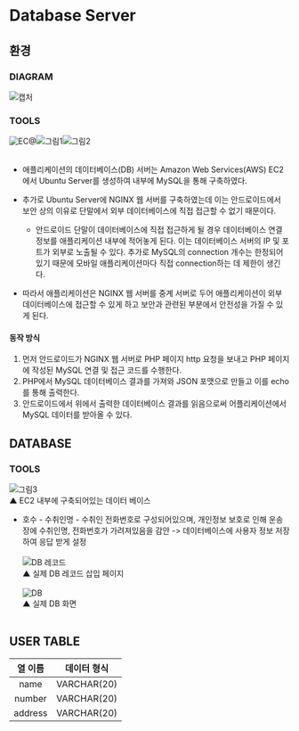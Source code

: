 
# Database Server
## 환경
 ### DIAGRAM<br/>
 ![캡처](https://user-images.githubusercontent.com/70936623/170521827-18e388e0-d09b-4712-9ade-11d95f9011de.PNG)<br/>
 
 ### TOOLS
 
 ![EC@](https://user-images.githubusercontent.com/70936623/170514737-1711570f-73e5-46cd-8ca4-a958a4ad9999.png)![그림1](https://user-images.githubusercontent.com/70936623/170514848-e57e56c9-0cd7-47ab-b46c-f28616d7e500.png)![그림2](https://user-images.githubusercontent.com/70936623/170514858-9ba81889-08c9-42b9-a704-b0ff6cedaca7.png)<br /><br />
 
* 애플리케이션의 데이터베이스(DB) 서버는 Amazon Web Services(AWS) EC2에서 Ubuntu Server를 생성하여 내부에 MySQL을 통해 구축하였다.
* 추가로 Ubuntu Server에 NGINX 웹 서버를 구축하였는데 이는 안드로이드에서 보안 상의 이유로 단말에서 외부 데이터베이스에 직접 접근할 수 없기 때문이다.

  - 안드로이드 단말이 데이터베이스에 직접 접근하게 될 경우 데이터베이스 연결 정보를 애플리케이션 내부에 적어놓게 된다. 이는 데이터베이스 서버의 IP 및 포트가 외부로 노출될 수 있다. 추가로 MySQL의 connection 개수는 한정되어 있기 때문에 모바일 애플리케이션마다 직접 connection하는 데 제한이 생긴다.

* 따라서 애플리케이션은 NGINX 웹 서버를 중계 서버로 두어 애플리케이션이 외부 데이터베이스에 접근할 수 있게 하고 보안과 관련된 부분에서 안전성을 가질 수 있게 된다.

#### 동작 방식 
1. 먼저 안드로이드가 NGINX 웹 서버로 PHP 페이지 http 요청을 보내고 PHP 페이지에 작성된 MySQL 연결 및 접근 코드를 수행한다.
2. PHP에서 MySQL 데이터베이스 결과를 가져와 JSON 포맷으로 만들고 이를 echo를 통해 출력한다.
3. 안드로이드에서 위에서 출력한 데이터베이스 결과를 읽음으로써 어플리케이션에서 MySQL 데이터를 받아올 수 있다.
 

 
 ## DATABASE
 ### TOOLS
 
 ![그림3](https://user-images.githubusercontent.com/70936623/170515160-c380036e-b70f-4c70-a67c-f9418b0167f0.png)<br />
 ▲ EC2 내부에 구축되어있는 데이터 베이스<br />
 * 호수 - 수취인명 - 수취인 전화번호로 구성되어있으며, 개인정보 보호로 인해 운송장에 수취인명, 전화번호가 가려져있음을 감안 -> 데이터베이스에 사용자 정보 저장하여 응답 받게 설정<br /><br />
 ![DB 레코드](https://user-images.githubusercontent.com/70936623/170522869-cd3a3411-ad9a-4e6c-9da7-2f4c14ef10f1.png)<br />
  ▲ 실제 DB 레코드 삽입 페이지 <br /><br />
  ![DB](https://user-images.githubusercontent.com/70936623/170523189-3d13a036-3fc5-4627-b209-a407cca4b81e.PNG)<br />
  ▲ 실제 DB 화면 <br /><br />


 ## USER TABLE
 
| 열 이름 | 데이터 형식 | 
| :--------: | :--------: |
| name | VARCHAR(20) | 
| number | VARCHAR(20) | 
| address | VARCHAR(20) |



